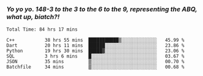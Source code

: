 ### ***Yo yo yo. 148-3 to the 3 to the 6 to the 9, representing the ABQ, what up, biatch?!***

<!--START_SECTION:waka-->

```text
Total Time: 84 hrs 17 mins

C++           38 hrs 55 mins  ███████████▒░░░░░░░░░░░░░   45.99 %
Dart          20 hrs 11 mins  ██████░░░░░░░░░░░░░░░░░░░   23.86 %
Python        19 hrs 30 mins  █████▓░░░░░░░░░░░░░░░░░░░   23.06 %
SQL           3 hrs 6 mins    █░░░░░░░░░░░░░░░░░░░░░░░░   03.67 %
JSON          35 mins         ▒░░░░░░░░░░░░░░░░░░░░░░░░   00.70 %
Batchfile     34 mins         ▒░░░░░░░░░░░░░░░░░░░░░░░░   00.68 %
```

<!--END_SECTION:waka-->

<!--
**AJMC2002/AJMC2002** is a ✨ _special_ ✨ repository because its `README.md` (this file) appears on your GitHub profile.

Here are some ideas to get you started:

- 🔭 I’m currently working on ...
- 🌱 I’m currently learning ...
- 👯 I’m looking to collaborate on ...
- 🤔 I’m looking for help with ...
- 💬 Ask me about ...
- 📫 How to reach me: ...
- 😄 Pronouns: ...
- ⚡ Fun fact: ...
-->
